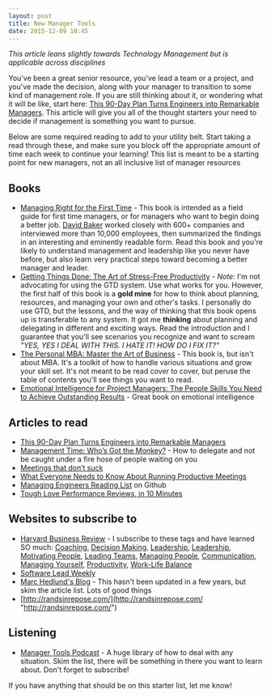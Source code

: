 ```yaml
---
layout: post
title: New Manager Tools
date: 2015-12-09 10:45
---
```


*This article leans slightly towards Technology Management but is applicable across disciplines*

You've been a great senior resource, you've lead a team or a project, and you've made the decision, along with your manager to transition to some kind of management role. If you are still thinking about it, or wondering what it will be like, start here: [This 90-Day Plan Turns Engineers into Remarkable Managers](http://firstround.com/review/this-90-day-plan-turns-engineers-into-remarkable-managers/ "This 90-Day Plan Turns Engineers into Remarkable Managers"). This article will give you all of the thought starters your need to decide if management is something you want to pursue. 

Below are some required reading to add to your utility belt. Start taking a read through these, and make sure you block off the appropriate amount of time each week to continue your learning! This list is meant to be a starting point for new managers, not an all inclusive list of manager resources

## Books

* [Managing Right for the First Time](http://www.amazon.com/Managing-Right-First-David-Baker/dp/1605440027?tag=nyen0e-20 "Managing Right for the First Time") - This book is intended as a field guide for first time managers, or for managers who want to begin doing a better job. [David Baker](https://www.recourses.com/ "David Baker") worked closely with 600+ companies and interviewed more than 10,000 employees, then summarized the findings in an interesting and eminently readable form. Read this book and you're likely to understand management and leadership like you never have before, but also learn very practical steps toward becoming a better manager and leader.
* [Getting Things Done: The Art of Stress-Free Productivity](http://www.amazon.com/Getting-Things-Done-Stress-Free-Productivity-ebook/dp/B00KWG9M2E/ref=tmm_kin_swatch_0?qid=&sr=&tag=nyen0e-20&_encoding=UTF8 "Getting Things Done: The Art of Stress-Free Productivity") - *Note*: I'm not advocating for using the GTD system. Use what works for you. However, the first half of this book is a **gold mine** for how to think about planning, resources, and managing your own and other's tasks. I personally do use GTD, but the lessons, and the way of thinking that this book opens up is transferable to any system. It got me **thinking** about planning and delegating in different and exciting ways. Read the introduction and I guarantee that you'll see scenarios you recognize and want to scream *"YES, YES I DEAL WITH THIS. I HATE IT! HOW DO I FIX IT?"*
* [The Personal MBA: Master the Art of Business](http://www.amazon.com/The-Personal-MBA-Master-Business/dp/1591845572?tag=nyen0e-20 "The Personal MBA: Master the Art of Business") - This book is, but isn't about MBA. It's a toolkit of how to handle various situations and grow your skill set. It's not meant to be read cover to cover, but peruse the table of contents you'll see things you want to read.
* [Emotional Intelligence for Project Managers: The People Skills You Need to Achieve Outstanding Results](http://www.amazon.com/Emotional-Intelligence-Project-Managers-Outstanding/dp/0814474160?tag=nyen0e-20 "Emotional Intelligence for Project Managers: The People Skills You Need to Achieve Outstanding Results") - Great book on emotional intelligence

## Articles to read
* [This 90-Day Plan Turns Engineers into Remarkable Managers](http://firstround.com/review/this-90-day-plan-turns-engineers-into-remarkable-managers/ "This 90-Day Plan Turns Engineers into Remarkable Managers")
* [Management Time: Who’s Got the Monkey?](https://hbr.org/1999/11/management-time-whos-got-the-monkey "Management Time: Who’s Got the Monkey?") - How to delegate and not be caught under a fire hose of people waiting on you
* [Meetings that don’t suck](https://library.gv.com/meetings-that-don-t-suck-959b8b5df3a4#.qxdgj8nmx "Meetings that don’t suck")
* [What Everyone Needs to Know About Running Productive Meetings](https://hbr.org/2015/03/what-everyone-needs-to-know-about-running-productive-meetings "What Everyone Needs to Know About Running Productive Meetings")
* [Managing Engineers Reading List](https://github.com/kyleboon/managing_engineers "Managing Engineers Reading List") on Github
* [Tough Love Performance Reviews, in 10 Minutes](https://hbr.org/2015/08/tough-love-performance-reviews-in-10-minutes "Tough Love Performance Reviews, in 10 Minutes")

## Websites to subscribe to

* [Harvard Business Review](https://hbr.org/ "Harvard Business Review") - I subscribe to these tags and have learned SO much: [Coaching](https://hbr.org/topic/coaching "Coaching"), [Decision Making](https://hbr.org/topic/decision-making "Decision Making"), [Leadership](https://hbr.org/topic/leadership "Leadership"), [Leadership](https://hbr.org/topic/leadership "Leadership"), [Motivating People](https://hbr.org/topic/motivating-people? "Motivating People"), [Leading Teams](https://hbr.org/topic/leading-teams "Leading Teams"), [Managing People](https://hbr.org/topic/managing-people "Managing People"), [Communication](https://hbr.org/topic/communication "Communication"), [Managing Yourself](https://hbr.org/topic/managing-yourself "Managing Yourself"), [Productivity](https://hbr.org/topic/productivity "Productivity"), [Work-Life Balance](https://hbr.org/topic/work-life-balance "Work-Life Balance")
* [Software Lead Weekly](http://softwareleadweekly.com/ "Software Lead Weekly")
* [Marc Hedlund's Blog](http://blog.precipice.org/ "Marc Hedlund's Blog") - This hasn't been updated in a few years, but skim the article list. Lots of good things
* [http://randsinrepose.com/](http://randsinrepose.com/ "http://randsinrepose.com/")

## Listening

* [Manager Tools Podcast](https://www.manager-tools.com/all-podcasts?field_content_domain_tid=4 "Manager Tools Podcast") - A huge library of how to deal with any situation. Skim the list, there will be something in there you want to learn about. Don't forget to subscribe!

If you have anything that should be on this starter list, let me know!
